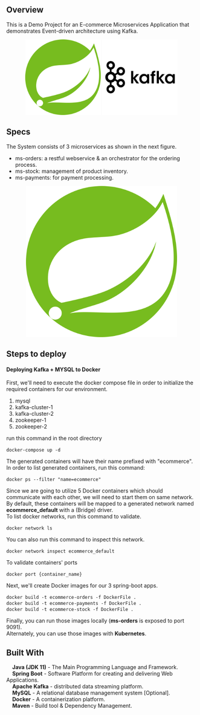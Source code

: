 ## Overview
This is a Demo Project for an E-commerce Microservices Application that demonstrates Event-driven architecture using Kafka.  
<p align="center">
<img src="inf/spring.svg" width="200" height="200" alt="spring"/>
<img src="inf/kafka.svg" width="200" height="200" alt="kafka"/>
</p>  

## Specs  
The System consists of 3 microservices as shown in the next figure.  
-  ms-orders: a restful webservice & an orchestrator for the ordering process.  
-  ms-stock: management of product inventory.  
-  ms-payments: for payment processing.  


<p align="center">
<img src="inf/spring.svg" height="400" alt="overview"/>
</p>  

## Steps to deploy
#### Deploying Kafka + MYSQL to Docker  
First, we'll need to execute the docker compose file in order to initialize the required containers
for our environment.  
1. mysql  
2. kafka-cluster-1  
3. kafka-cluster-2  
4. zookeeper-1  
5. zookeeper-2  

run this command in the root directory
```shell
docker-compose up -d
```
The generated containers will have their name prefixed with "ecommerce". 
In order to list generated containers, run this command:
```shell
docker ps --filter "name=ecommerce"
```
Since we are going to utilize 5 Docker containers which should communicate with 
each other, we will need to start them on same network.  
By default, these containers will be mapped to a generated network named 
**ecommerce_default** with a (Bridge) driver.  
To list docker networks, run this command to validate.
```shell
docker network ls
```
You can also run this command to inspect this network.
```shell
docker network inspect ecommerce_default
```
To validate containers' ports  
```shell
docker port {container_name}
```
Next, we'll create Docker images for our 3 spring-boot apps.
```shell
docker build -t ecommerce-orders -f DockerFile .
docker build -t ecommerce-payments -f DockerFile .
docker build -t ecommerce-stock -f DockerFile .
```
Finally, you can run those images locally (**ms-orders** is exposed to port 9091).  
Alternately, you can use those images with **Kubernetes**.  

## Built With  
&nbsp;&nbsp;&nbsp;&nbsp;**Java (JDK 11)** - The Main Programming Language and Framework.  
&nbsp;&nbsp;&nbsp;&nbsp;**Spring Boot** - Software Platform for creating and delivering Web Applications.  
&nbsp;&nbsp;&nbsp;&nbsp;**Apache Kafka** - distributed data streaming platform.  
&nbsp;&nbsp;&nbsp;&nbsp;**MySQL** - A relational database management system [Optional].  
&nbsp;&nbsp;&nbsp;&nbsp;**Docker** - A containerization platform.  
&nbsp;&nbsp;&nbsp;&nbsp;**Maven** - Build tool & Dependency Management.  
